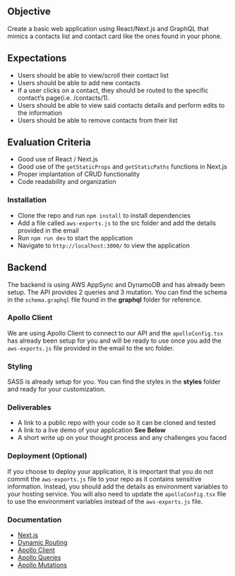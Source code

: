## Objective

Create a basic web application using React/Next.js and GraphQL that mimics a contacts list and contact card like the ones found in your phone.

## Expectations

- Users should be able to view/scroll their contact list
- Users should be able to add new contacts
- If a user clicks on a contact, they should be routed to the specific contact’s page(i.e. /contacts/1).
- Users should be able to view said contacts details and perform edits to the information
- Users should be able to remove contacts from their list

## Evaluation Criteria

- Good use of React / Next.js
- Good use of the `getStaticProps` and `getStaticPaths` functions in Next.js
- Proper implantation of CRUD functionality
- Code readability and organization

### Installation

- Clone the repo and run `npm install` to install dependencies
- Add a file called `aws-exports.js` to the src folder and add the details provided in the email
- Run `npm run dev` to start the application
- Navigate to `http://localhost:3000/` to view the application

## Backend

The backend is using AWS AppSync and DynamoDB and has already been setup. The API provides 2 queries and 3 mutation. You can find the schema in the `schema.graphql` file found in the **graphql** folder for reference.

### Apollo Client

We are using Apollo Client to connect to our API and the `apolloConfig.tsx` has already been setup for you and will be ready to use once you add the `aws-exports.js` file provided in the email to the src folder.

### Styling

SASS is already setup for you. You can find the styles in the **styles** folder and ready for your customization.

### Deliverables

- A link to a public repo with your code so it can be cloned and tested
- A link to a live demo of your application **See Below**
- A short write up on your thought process and any challenges you faced

### Deployment (Optional)

If you choose to deploy your application, it is important that you do not commit the `aws-exports.js` file to your repo as it contains sensitive information. Instead, you should add the details as environment variables to your hosting service. You will also need to update the `apolloConfig.tsx` file to use the environment variables instead of the `aws-exports.js` file.

### Documentation

- [Next.js](https://nextjs.org/docs/getting-started)
- [Dynamic Routing](https://nextjs.org/learn/basics/dynamic-routes/page-path-external-data)
- [Apollo Client](https://www.apollographql.com/docs/react/)
- [Apollo Queries](https://www.apollographql.com/docs/react/data/queries)
- [Apollo Mutations](https://www.apollographql.com/docs/react/data/mutations/)
